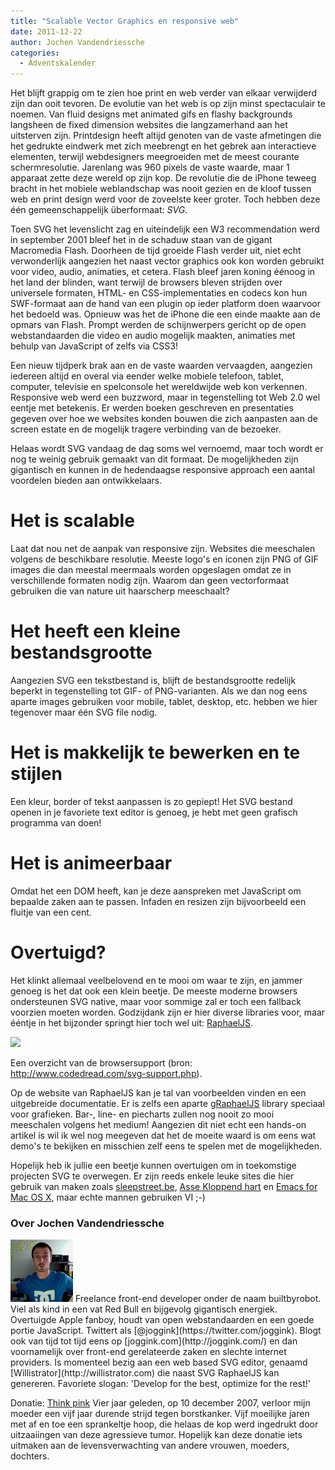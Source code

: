 ```yaml
---
title: "Scalable Vector Graphics en responsive web"
date: 2011-12-22
author: Jochen Vandendriessche
categories: 
  - Adventskalender
---
```

Het blijft grappig om te zien hoe print en web verder van elkaar verwijderd zijn dan ooit tevoren. De evolutie van het web is op zijn minst spectaculair te noemen. Van fluid designs met animated gifs en flashy backgrounds langsheen de fixed dimension websites die langzamerhand aan het uitsterven zijn. Printdesign heeft altijd genoten van de vaste afmetingen die het gedrukte eindwerk met zich meebrengt en het gebrek aan interactieve elementen, terwijl webdesigners meegroeiden met de meest courante schermresolutie. Jarenlang was 960 pixels de vaste waarde, maar 1 apparaat zette deze wereld op zijn kop. De revolutie die de iPhone teweeg bracht in het mobiele weblandschap was nooit gezien en de kloof tussen web en print design werd voor de zoveelste keer groter. Toch hebben deze één gemeenschappelijk überformaat: _SVG_.

Toen SVG het levenslicht zag en uiteindelijk een W3 recommendation werd in september 2001 bleef het in de schaduw staan van de gigant Macromedia Flash. Doorheen de tijd groeide Flash verder uit, niet echt verwonderlijk aangezien het naast vector graphics ook kon worden gebruikt voor video, audio, animaties, et cetera. Flash bleef jaren koning éénoog in het land der blinden, want terwijl de browsers bleven strijden over universele formaten, HTML- en CSS-implementaties en codecs kon hun SWF-formaat aan de hand van een plugin op ieder platform doen waarvoor het bedoeld was. Opnieuw was het de iPhone die een einde maakte aan de opmars van Flash. Prompt werden de schijnwerpers gericht op de open webstandaarden die video en audio mogelijk maakten, animaties met behulp van JavaScript of zelfs via CSS3!

Een nieuw tijdperk brak aan en de vaste waarden vervaagden, aangezien iedereen altijd en overal via eender welke mobiele telefoon, tablet, computer, televisie en spelconsole het wereldwijde web kon verkennen. Responsive web werd een buzzword, maar in tegenstelling tot Web 2.0 wel eentje met betekenis. Er werden boeken geschreven en presentaties gegeven over hoe we websites konden bouwen die zich aanpasten aan de screen estate en de mogelijk tragere verbinding van de bezoeker.

Helaas wordt SVG vandaag de dag soms wel vernoemd, maar toch wordt er nog te weinig gebruik gemaakt van dit formaat. De mogelijkheden zijn gigantisch en kunnen in de hedendaagse responsive approach een aantal voordelen bieden aan ontwikkelaars.

# Het is scalable

Laat dat nou net de aanpak van responsive zijn. Websites die meeschalen volgens de beschikbare resolutie. Meeste logo's en iconen zijn PNG of GIF images die dan meestal meermaals worden opgeslagen omdat ze in verschillende formaten nodig zijn. Waarom dan geen vectorformaat gebruiken die van nature uit haarscherp meeschaalt?

# Het heeft een kleine bestandsgrootte

Aangezien SVG een tekstbestand is, blijft de bestandsgrootte redelijk beperkt in tegenstelling tot GIF- of PNG-varianten. Als we dan nog eens aparte images gebruiken voor mobile, tablet, desktop, etc. hebben we hier tegenover maar één SVG file nodig.

# Het is makkelijk te bewerken en te stijlen

Een kleur, border of tekst aanpassen is zo gepiept! Het SVG bestand openen in je favoriete text editor is genoeg, je hebt met geen grafisch programma van doen!

# Het is animeerbaar

Omdat het een DOM heeft, kan je deze aanspreken met JavaScript om bepaalde zaken aan te passen. Infaden en resizen zijn bijvoorbeeld een fluitje van een cent.

# Overtuigd?

Het klinkt allemaal veelbelovend en te mooi om waar te zijn, en jammer genoeg is het dat ook een klein beetje. De meeste moderne browsers ondersteunen SVG native, maar voor sommige zal er toch een fallback voorzien moeten worden. Godzijdank zijn er hier diverse libraries voor, maar ééntje in het bijzonder springt hier toch wel uit: [RaphaelJS](http://raphaeljs.com/).

![](https://fronteers.nl/_img/2011/12/browsersupport-svg.png)

Een overzicht van de browsersupport (bron: <http://www.codedread.com/svg-support.php>).

Op de website van RaphaelJS kan je tal van voorbeelden vinden en een uitgebreide documentatie. Er is zelfs een aparte [gRaphaelJS](http://g.raphaeljs.com/) library speciaal voor grafieken. Bar-, line- en piecharts zullen nog nooit zo mooi meeschalen volgens het medium! Aangezien dit niet echt een hands-on artikel is wil ik wel nog meegeven dat het de moeite waard is om eens wat demo's te bekijken en misschien zelf eens te spelen met de mogelijkheden.

Hopelijk heb ik jullie een beetje kunnen overtuigen om in toekomstige projecten SVG te overwegen. Er zijn reeds enkele leuke sites die hier gebruik van maken zoals [sleepstreet.be](http://sleepstreet.be), [Asse Kloppend hart](http://www.assekloppendhart.be/wanneer/) en [Emacs for Mac OS X](http://emacsformacosx.com/), maar echte mannen gebruiken VI ;-)

### Over Jochen Vandendriessche
<img src="/_img/2011/12/jochen-vandendriessche.jpg" alt="Foto van Jochen">
Freelance front-end developer onder de naam builtbyrobot. Viel als kind in een vat Red Bull en bijgevolg gigantisch energiek. Overtuigde Apple fanboy, houdt van open webstandaarden en een goede portie JavaScript. Twittert als [@joggink](https://twitter.com/joggink). Blogt ook van tijd tot tijd eens op [joggink.com](http://joggink.com/) en dan voornamelijk over front-end gerelateerde zaken en slechte internet providers. Is momenteel bezig aan een web based SVG editor, genaamd [Willistrator](http://willistrator.com) die naast SVG RaphaelJS kan genereren. 
Favoriete slogan: 'Develop for the best, optimize for the rest!'

Donatie: [Think pink](http://www.think-pink.be/)
Vier jaar geleden, op 10 december 2007, verloor mijn moeder een vijf jaar durende strijd tegen borstkanker. Vijf moeilijke jaren met af en toe een sprankeltje hoop, die helaas de kop werd ingedrukt door uitzaaiingen van deze agressieve tumor. Hopelijk kan deze donatie iets uitmaken aan de levensverwachting van andere vrouwen, moeders, dochters.
